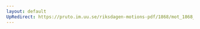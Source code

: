 ```yaml
---
layout: default
UpRedirect: https://pruto.im.uu.se/riksdagen-motions-pdf/1868/mot_1868__fk__59.pdf
---
```

